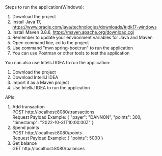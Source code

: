 Steps to run the application(Windows):
1. Download the project
2. Install Java 17, https://www.oracle.com/java/technologies/downloads/#jdk17-windows
3. Install Maven 3.8.6, https://maven.apache.org/download.cgi
4. Remember to update your environment variables for Java and Maven
5. Open command line, cd to the project
6. Use command "mvn spring-boot:run" to run the application
7. You can use Postman or other tools to test the application

You can also use IntelliJ IDEA to run the application:
1. Download the project
2. Download IntelliJ IDEA
3. Import it as a Maven project
4. Use IntelliJ IDEA to run the application

APIs:
1. Add transaction  
POST http://localhost:8080/transactions   
Request Payload Example: { "payer": "DANNON", "points": 300, "timestamp": "2022-10-31T10:00:00Z" }
2. Spend points  
POST http://localhost:8080/points  
Request Payload Example: { "points": 5000 }
3. Get balance  
GET http://localhost:8080/balances

